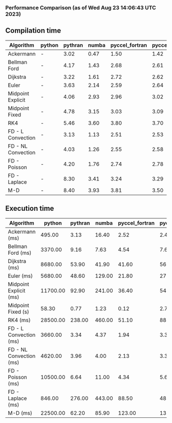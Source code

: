 ### Performance Comparison (as of Wed Aug 23 14:06:43 UTC 2023)
## Compilation time
Algorithm                 | python                    | pythran                   | numba                     | pyccel_fortran            | pyccel_c                 
------------------------- | ------------------------- | ------------------------- | ------------------------- | ------------------------- | -------------------------
Ackermann                 | -                         | 3.02                      | 0.47                      | 1.50                      | 1.42                     
Bellman Ford              | -                         | 4.17                      | 1.43                      | 2.68                      | 2.61                     
Dijkstra                  | -                         | 3.22                      | 1.61                      | 2.72                      | 2.62                     
Euler                     | -                         | 3.63                      | 2.14                      | 2.59                      | 2.64                     
Midpoint Explicit         | -                         | 4.06                      | 2.93                      | 2.96                      | 3.02                     
Midpoint Fixed            | -                         | 4.78                      | 3.15                      | 3.03                      | 3.09                     
RK4                       | -                         | 5.46                      | 3.60                      | 3.80                      | 3.70                     
FD - L Convection         | -                         | 3.13                      | 1.13                      | 2.51                      | 2.53                     
FD - NL Convection        | -                         | 4.03                      | 1.26                      | 2.55                      | 2.58                     
FD - Poisson              | -                         | 4.20                      | 1.76                      | 2.74                      | 2.78                     
FD - Laplace              | -                         | 8.30                      | 3.41                      | 3.24                      | 3.29                     
M-D                       | -                         | 8.40                      | 3.93                      | 3.81                      | 3.50                     

## Execution time
Algorithm                 | python                    | pythran                   | numba                     | pyccel_fortran            | pyccel_c                 
------------------------- | ------------------------- | ------------------------- | ------------------------- | ------------------------- | -------------------------
Ackermann (ms)            | 495.00                    | 3.13                      | 16.40                     | 2.52                      | 2.49                     
Bellman Ford (ms)         | 3370.00                   | 9.16                      | 7.63                      | 4.54                      | 7.60                     
Dijkstra (ms)             | 8680.00                   | 53.90                     | 41.90                     | 41.60                     | 56.10                    
Euler (ms)                | 5680.00                   | 48.60                     | 129.00                    | 21.80                     | 276.00                   
Midpoint Explicit (ms)    | 11700.00                  | 92.90                     | 241.00                    | 36.40                     | 544.00                   
Midpoint Fixed (s)        | 58.30                     | 0.77                      | 1.23                      | 0.12                      | 2.70                     
RK4 (ms)                  | 28500.00                  | 238.00                    | 460.00                    | 51.10                     | 884.00                   
FD - L Convection (ms)    | 3660.00                   | 3.34                      | 4.37                      | 1.94                      | 3.31                     
FD - NL Convection (ms)   | 4620.00                   | 3.96                      | 4.00                      | 2.13                      | 3.36                     
FD - Poisson (ms)         | 10500.00                  | 6.64                      | 11.00                     | 4.34                      | 5.61                     
FD - Laplace (ms)         | 846.00                    | 276.00                    | 443.00                    | 88.50                     | 489.00                   
M-D (ms)                  | 22500.00                  | 62.20                     | 85.90                     | 123.00                    | 130.00                   
